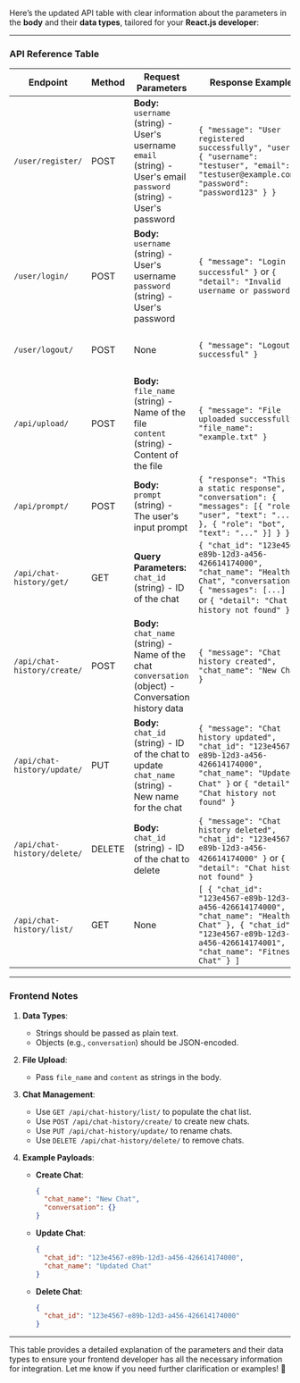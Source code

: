 Here’s the updated API table with clear information about the parameters in the **body** and their **data types**, tailored for your **React.js developer**:

---

### **API Reference Table**

| **Endpoint**               | **Method** | **Request Parameters**                                                                                                                                                   | **Response Example**                                                                                                                                                          | **Description**                                                                                      |
|----------------------------|------------|--------------------------------------------------------------------------------------------------------------------------------------------------------------------------|-------------------------------------------------------------------------------------------------------------------------------------------------------------------------------|------------------------------------------------------------------------------------------------------|
| `/user/register/`          | POST       | **Body:** <br>`username` (string) - User's username <br>`email` (string) - User's email <br>`password` (string) - User's password                                          | `{ "message": "User registered successfully", "user": { "username": "testuser", "email": "testuser@example.com", "password": "password123" } }`                               | Registers a new user.                                                                               |
| `/user/login/`             | POST       | **Body:** <br>`username` (string) - User's username <br>`password` (string) - User's password                                                                             | `{ "message": "Login successful" }` or `{ "detail": "Invalid username or password" }`                                                                                        | Logs in a user.                                                                                     |
| `/user/logout/`            | POST       | None                                                                                                                                                                     | `{ "message": "Logout successful" }`                                                                                                                                          | Logs out the currently authenticated user.                                                         |
| `/api/upload/`             | POST       | **Body:** <br>`file_name` (string) - Name of the file <br>`content` (string) - Content of the file                                                                        | `{ "message": "File uploaded successfully", "file_name": "example.txt" }`                                                                                                     | Simulates a file upload operation.                                                                 |
| `/api/prompt/`             | POST       | **Body:** <br>`prompt` (string) - The user's input prompt                                                                                                                | `{ "response": "This is a static response", "conversation": { "messages": [{ "role": "user", "text": "..." }, { "role": "bot", "text": "..." }] } }`                          | Sends a prompt to the chatbot and gets a static response.                                          |
| `/api/chat-history/get/`   | GET        | **Query Parameters:** <br>`chat_id` (string) - ID of the chat                                                                                                            | `{ "chat_id": "123e4567-e89b-12d3-a456-426614174000", "chat_name": "Health Chat", "conversation": { "messages": [...] } }` or `{ "detail": "Chat history not found" }`         | Retrieves details of a specific chat by `chat_id`.                                                 |
| `/api/chat-history/create/`| POST       | **Body:** <br>`chat_name` (string) - Name of the chat <br>`conversation` (object) - Conversation history data                                                            | `{ "message": "Chat history created", "chat_name": "New Chat" }`                                                                                                              | Creates a new chat history record.                                                                 |
| `/api/chat-history/update/`| PUT        | **Body:** <br>`chat_id` (string) - ID of the chat to update <br>`chat_name` (string) - New name for the chat                                                             | `{ "message": "Chat history updated", "chat_id": "123e4567-e89b-12d3-a456-426614174000", "chat_name": "Updated Chat" }` or `{ "detail": "Chat history not found" }`            | Updates the name of a chat by `chat_id`.                                                           |
| `/api/chat-history/delete/`| DELETE     | **Body:** <br>`chat_id` (string) - ID of the chat to delete                                                                                                              | `{ "message": "Chat history deleted", "chat_id": "123e4567-e89b-12d3-a456-426614174000" }` or `{ "detail": "Chat history not found" }`                                         | Deletes a chat history record by `chat_id`.                                                        |
| `/api/chat-history/list/`  | GET        | None                                                                                                                                                                     | `[ { "chat_id": "123e4567-e89b-12d3-a456-426614174000", "chat_name": "Health Chat" }, { "chat_id": "123e4567-e89b-12d3-a456-426614174001", "chat_name": "Fitness Chat" } ]`     | Retrieves a list of all chat IDs and their corresponding names.                                     |

---

### **Frontend Notes**
1. **Data Types**:
   - Strings should be passed as plain text.
   - Objects (e.g., `conversation`) should be JSON-encoded.

2. **File Upload**:
   - Pass `file_name` and `content` as strings in the body.

3. **Chat Management**:
   - Use `GET /api/chat-history/list/` to populate the chat list.
   - Use `POST /api/chat-history/create/` to create new chats.
   - Use `PUT /api/chat-history/update/` to rename chats.
   - Use `DELETE /api/chat-history/delete/` to remove chats.

4. **Example Payloads**:
   - **Create Chat**:
     ```json
     {
       "chat_name": "New Chat",
       "conversation": {}
     }
     ```
   - **Update Chat**:
     ```json
     {
       "chat_id": "123e4567-e89b-12d3-a456-426614174000",
       "chat_name": "Updated Chat"
     }
     ```
   - **Delete Chat**:
     ```json
     {
       "chat_id": "123e4567-e89b-12d3-a456-426614174000"
     }
     ```

---

This table provides a detailed explanation of the parameters and their data types to ensure your frontend developer has all the necessary information for integration. Let me know if you need further clarification or examples! 🚀